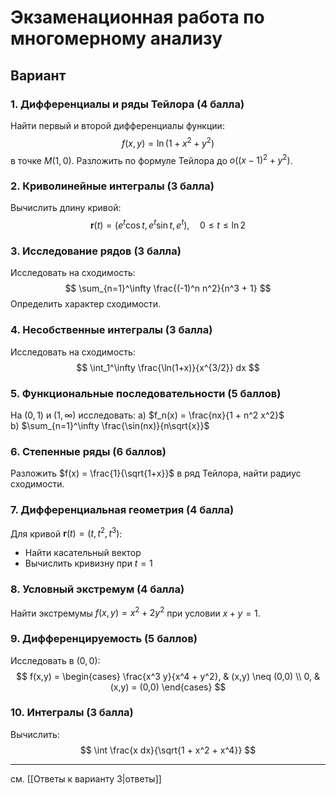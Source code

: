 # Экзаменационная работа по многомерному анализу

## Вариант

### 1. Дифференциалы и ряды Тейлора (4 балла)
Найти первый и второй дифференциалы функции:
$$ f(x, y) = \ln(1 + x^2 + y^2) $$
в точке $M(1, 0)$. Разложить по формуле Тейлора до $o((x-1)^2 + y^2)$.

### 2. Криволинейные интегралы (3 балла)
Вычислить длину кривой:
$$ \mathbf{r}(t) = (e^t \cos t, e^t \sin t, e^t), \quad 0 \leq t \leq \ln 2 $$

### 3. Исследование рядов (3 балла)
Исследовать на сходимость:
$$ \sum_{n=1}^\infty \frac{(-1)^n n^2}{n^3 + 1} $$
Определить характер сходимости.

### 4. Несобственные интегралы (3 балла)
Исследовать на сходимость:
$$ \int_1^\infty \frac{\ln(1+x)}{x^{3/2}} dx $$

### 5. Функциональные последовательности (5 баллов)
На $(0,1)$ и $(1,\infty)$ исследовать:
a) $f_n(x) = \frac{nx}{1 + n^2 x^2}$  
b) $\sum_{n=1}^\infty \frac{\sin(nx)}{n\sqrt{x}}$

### 6. Степенные ряды (6 баллов)
Разложить $f(x) = \frac{1}{\sqrt{1+x}}$ в ряд Тейлора, найти радиус сходимости.

### 7. Дифференциальная геометрия (4 балла)
Для кривой $\mathbf{r}(t) = (t, t^2, t^3)$:
- Найти касательный вектор
- Вычислить кривизну при $t=1$

### 8. Условный экстремум (4 балла)
Найти экстремумы $f(x,y) = x^2 + 2y^2$ при условии $x + y = 1$.

### 9. Дифференцируемость (5 баллов)
Исследовать в $(0,0)$:
$$ f(x,y) = \begin{cases} 
\frac{x^3 y}{x^4 + y^2}, & (x,y) \neq (0,0) \\
0, & (x,y) = (0,0)
\end{cases} $$

### 10. Интегралы (3 балла)
Вычислить:
$$ \int \frac{x dx}{\sqrt{1 + x^2 + x^4}} $$

---

см. [[Ответы к варианту 3|ответы]]